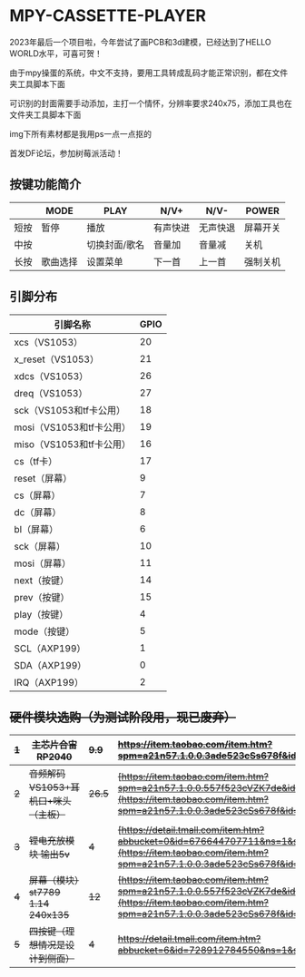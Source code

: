 # MPY-CASSETTE-PLAYER

2023年最后一个项目啦，今年尝试了画PCB和3d建模，已经达到了HELLO WORLD水平，可喜可贺！

由于mpy操蛋的系统，中文不支持，要用工具转成乱码才能正常识别，都在文件夹工具脚本下面

可识别的封面需要手动添加，主打一个情怀，分辨率要求240x75，添加工具也在文件夹工具脚本下面

img下所有素材都是我用ps一点一点抠的

首发DF论坛，参加树莓派活动！

## 按键功能简介

|      | MODE     | PLAY          | N/V+     | N/V-     | POWER    |
| ---- | -------- | ------------- | -------- | -------- | -------- |
| 短按 | 暂停     | 播放          | 有声快进 | 无声快退 | 屏幕开关 |
| 中按 |          | 切换封面/歌名 | 音量加   | 音量减   | 关机     |
| 长按 | 歌曲选择 | 设置菜单      | 下一首   | 上一首   | 强制关机 |

## 引脚分布

| 引脚名称                 | GPIO |
| ------------------------ | ---- |
| xcs（VS1053）            | 20   |
| x_reset（VS1053）        | 21   |
| xdcs（VS1053）           | 26   |
| dreq（VS1053）           | 27   |
| sck（VS1053和tf卡公用）  | 18   |
| mosi（VS1053和tf卡公用） | 19   |
| miso（VS1053和tf卡公用） | 16   |
| cs（tf卡）               | 17   |
| reset（屏幕）            | 9    |
| cs（屏幕）               | 7    |
| dc（屏幕）               | 8    |
| bl（屏幕）               | 6    |
| sck（屏幕）              | 10   |
| mosi（屏幕）             | 11   |
| next（按键）             | 14   |
| prev（按键）             | 15   |
| play（按键）             | 4    |
| mode（按键）             | 5    |
| SCL（AXP199）            | 1    |
| SDA（AXP199）            | 0    |
| IRQ（AXP199）            | 2    |

## ~~硬件模块选购（为测试阶段用，现已废弃）~~

| ~~1~~ | ~~主芯片合宙RP2040~~                   | ~~9.9~~  | ~~https://item.taobao.com/item.htm?spm=a21n57.1.0.0.3ade523cSs678f&id=732690270351&ns=1&abbucket=6#detail~~ |
| ----- | -------------------------------------- | :------- | :----------------------------------------------------------- |
| ~~2~~ | ~~音频解码VS1053+耳机口+咪头（主板）~~ | ~~26.5~~ | ~~[https://item.taobao.com/item.htm?spm=a21n57.1.0.0.557f523cVZK7de&id=734405324623&ns=1&abbucket=6#detail](https://item.taobao.com/item.htm?spm=a21n57.1.0.0.3ade523cSs678f&id=614439239772&ns=1&abbucket=6#detail)~~ |
| ~~3~~ | ~~锂电充放模块 输出5v~~                | ~~4~~    | ~~[https://detail.tmall.com/item.htm?abbucket=0&id=676644707711&ns=1&spm=a21n57.1.0.0.69cf523cG91SIy&skuId=5029890950425](https://item.taobao.com/item.htm?spm=a21n57.1.0.0.3ade523cSs678f&id=681466242060&ns=1&abbucket=6#detail)~~ |
| ~~4~~ | ~~屏幕（模块）st7789 1.14 240x135~~    | ~~12~~   | ~~[https://item.taobao.com/item.htm?spm=a21n57.1.0.0.557f523cVZK7de&id=719186035447&ns=1&abbucket=6#detail](https://item.taobao.com/item.htm?spm=a21n57.1.0.0.3ade523cSs678f&id=669510720856&ns=1&abbucket=6#detail)~~ |
| ~~5~~ | ~~四按键（理想情况是设计到侧面）~~     | ~~4~~    | ~~https://detail.tmall.com/item.htm?abbucket=6&id=728912784550&ns=1&spm=a21n57.1.0.0.3ade523cSs678f&skuId=5056891289142~~ |